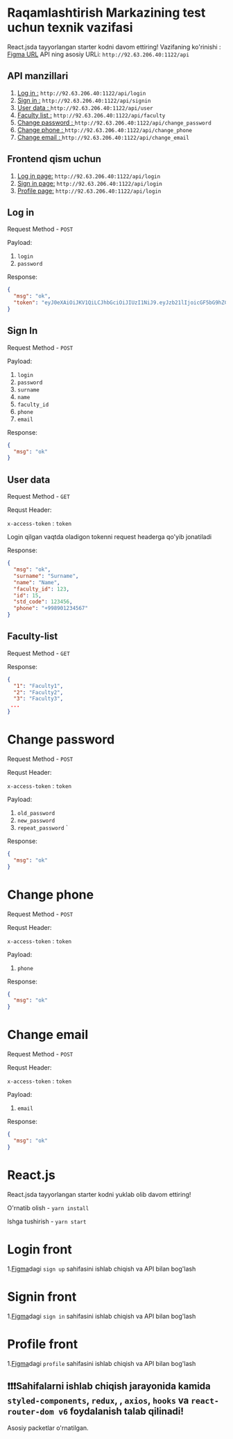 # Raqamlashtirish Markazining test uchun texnik vazifasi

React.jsda tayyorlangan starter kodni davom ettiring!
Vazifaning ko'rinishi : [Figma URL](https://www.figma.com/file/wnSCfujqMERmNfvkEZQQKp/Untitled?node-id=0%3A1)
API ning asosiy URLi: `http://92.63.206.40:1122/api`

## API manzillari

1. [Log in :](#Log-in) `http://92.63.206.40:1122/api/login`
2. [Sign in :](#Sign-In) `http://92.63.206.40:1122/api/signin`
3. [User data : ](#User-data) `http://92.63.206.40:1122/api/user`
4. [Faculty list :](#Faculty-list) `http://92.63.206.40:1122/api/faculty`
5. [Change password : ](#Change-password)`http://92.63.206.40:1122/api/change_password`
6. [Change phone : ](#Change-phone)`http://92.63.206.40:1122/api/change_phone`
7. [Change email : ](#Change-email)`http://92.63.206.40:1122/api/change_email`

## Frontend qism uchun

1. [Log in page:](#Login-front) `http://92.63.206.40:1122/api/login`
2. [Sign in page:](#Signin-front) `http://92.63.206.40:1122/api/login`
3. [Profile page:](#Profile-front) `http://92.63.206.40:1122/api/login`

## Log in

Request Method - `POST`

Payload:

1. `login`
2. `password`

Response:

```json
{
  "msg": "ok",
  "token": "eyJ0eXAiOiJKV1QiLCJhbGciOiJIUzI1NiJ9.eyJzb21lIjoicGF5bG9hZCJ9.Joh1R2dYzkRvDkqv3sygm5YyK8Gi4ShZqbhK2gxcs2U"
}
```

## Sign In

Request Method - `POST`

Payload:

1. `login`
2. `password`
3. `surname`
4. `name`
5. `faculty_id`
6. `phone`
7. `email`

Response:

```json
{
  "msg": "ok"
}
```

## User data

Request Method - `GET`

Requst Header:

`x-access-token` : `token`

Login qilgan vaqtda oladigon tokenni request headerga qo'yib jonatiladi

Response:

```json
{
  "msg": "ok",
  "surname": "Surname",
  "name": "Name",
  "faculty_id": 123,
  "id": 15,
  "std_code": 123456,
  "phone": "+998901234567"
}
```

## Faculty-list

Request Method - `GET`

Response:

```json
{
  "1": "Faculty1",
  "2": "Faculty2",
  "3": "Faculty3",
 ...
}
```

# Change password

Request Method - `POST`

Requst Header:

`x-access-token` : `token`

Payload:

1. `old_password`
2. `new_password`
3. `repeat_password`
   `

Response:

```json
{
  "msg": "ok"
}
```

# Change phone

Request Method - `POST`

Requst Header:

`x-access-token` : `token`

Payload:

1. `phone`

Response:

```json
{
  "msg": "ok"
}
```

# Change email

Request Method - `POST`

Requst Header:

`x-access-token` : `token`

Payload:

1. `email`

Response:

```json
{
  "msg": "ok"
}
```

# React.js

React.jsda tayyorlangan starter kodni yuklab olib davom ettiring!

O'rnatib olish - `yarn install`

Ishga tushirish - `yarn start`

# Login front

1.[Figma](https://www.figma.com/file/wnSCfujqMERmNfvkEZQQKp/Untitled?node-id=0%3A1)dagi `sign up` sahifasini ishlab chiqish va API bilan bog'lash

# Signin front

1.[Figma](https://www.figma.com/file/wnSCfujqMERmNfvkEZQQKp/Untitled?node-id=0%3A1)dagi `sign in` sahifasini ishlab chiqish va API bilan bog'lash

# Profile front

1.[Figma](https://www.figma.com/file/wnSCfujqMERmNfvkEZQQKp/Untitled?node-id=0%3A1)dagi `profile` sahifasini ishlab chiqish va API bilan bog'lash

## ❗❗❗Sahifalarni ishlab chiqish jarayonida kamida `styled-components`, `redux`, , `axios`, `hooks` va `react-router-dom v6` foydalanish talab qilinadi!

Asosiy packetlar o'rnatilgan.
